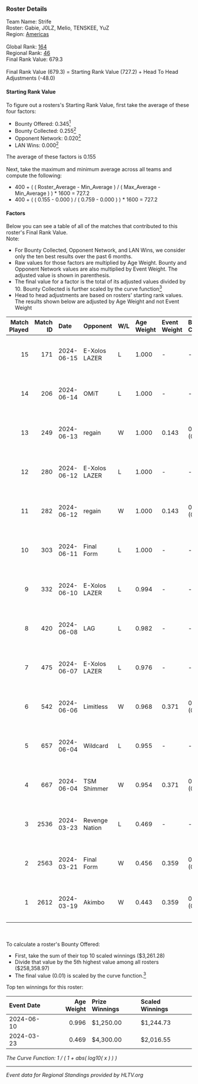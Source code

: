 ### Roster Details<br />
Team Name: Strife<br />
Roster: Gabie, J0LZ, Melio, TENSKEE, YuZ<br />
Region: [Americas]( ../standings_americas.md)<br />
<br />
Global Rank: [164](../standings_global.md)<br />
Regional Rank: [46]( ../standings_americas.md)<br />
Final Rank Value:  679.3<br />
<br />
Final Rank Value (679.3) = Starting Rank Value (727.2) + Head To Head Adjustments (-48.0)<br />

#### Starting Rank Value<br />
To figure out a rosters's Starting Rank Value, first take the average of these four factors:<br />
- Bounty Offered: 0.345[<sup>1</sup>](#table2)
- Bounty Collected: 0.255[<sup>2</sup>](#table1)
- Opponent Network: 0.020[<sup>2</sup>](#table1)
- LAN Wins: 0.000[<sup>2</sup>](#table1)

The average of these factors is 0.155<br />
<br />
Next, take the maximum and minimum average across all teams and compute the following:<br />
- 400 + ( ( Roster_Average - Min_Average ) / ( Max_Average - Min_Average ) ) * 1600 = 727.2
- 400 + ( ( 0.155 - 0.000 ) / ( 0.759 - 0.000 ) ) * 1600 = 727.2


#### Factors<br />
Below you can see a table of all of the matches that contributed to this roster's Final Rank Value.<br />
Note:<br />

- For Bounty Collected, Opponent Network, and LAN Wins, we consider only the ten best results over the past 6 months.
- Raw values for those factors are multiplied by Age Weight. Bounty and Opponent Network values are also multiplied by Event Weight. The adjusted value is shown in parenthesis.
- The final value for a factor is the total of its adjusted values divided by 10. Bounty Collected is further scaled by the curve function[<sup>3</sup>](#curveFunction)
- Head to head adjustments are based on rosters' starting rank values. The results shown below are adjusted by Age Weight and not Event Weight
<span id="table1"></span><br />


| Match Played | Match ID | Date       | Opponent       | W/L | Age Weight | Event Weight | Bounty Collected | Opponent Network | LAN Wins  | H2H Adj. | Roster                           |
| -: | -: | :- | :- | :- | :- | :- | :- | :- | :- | -: | :- |
|           15 |      171 | 2024-06-15 | E-Xolos LAZER  | L   | 1.000      | -            | -                | -                | -         |   -11.20 | Gabie, J0LZ, Melio, TENSKEE, YuZ |
|           14 |      206 | 2024-06-14 | OMiT           | L   | 1.000      | -            | -                | -                | -         |    -8.77 | Gabie, J0LZ, Melio, TENSKEE, YuZ |
|           13 |      249 | 2024-06-13 | regain         | W   | 1.000      | 0.143        | 0.000 (0.000)    | 0.041 (0.006)    | 0 (0.000) |     8.03 | Gabie, J0LZ, Melio, TENSKEE, YuZ |
|           12 |      280 | 2024-06-12 | E-Xolos LAZER  | L   | 1.000      | -            | -                | -                | -         |   -11.98 | Gabie, J0LZ, Melio, TENSKEE, YuZ |
|           11 |      282 | 2024-06-12 | regain         | W   | 1.000      | 0.143        | 0.000 (0.000)    | 0.041 (0.006)    | 0 (0.000) |     7.47 | Gabie, J0LZ, Melio, TENSKEE, YuZ |
|           10 |      303 | 2024-06-11 | Final Form     | L   | 1.000      | -            | -                | -                | -         |   -17.39 | Gabie, J0LZ, Melio, TENSKEE, YuZ |
|            9 |      332 | 2024-06-10 | E-Xolos LAZER  | L   | 0.994      | -            | -                | -                | -         |   -13.84 | Gabie, J0LZ, Melio, TENSKEE, YuZ |
|            8 |      420 | 2024-06-08 | LAG            | L   | 0.982      | -            | -                | -                | -         |    -9.59 | Gabie, J0LZ, Melio, TENSKEE, YuZ |
|            7 |      475 | 2024-06-07 | E-Xolos LAZER  | L   | 0.976      | -            | -                | -                | -         |   -15.87 | Gabie, J0LZ, Melio, TENSKEE, YuZ |
|            6 |      542 | 2024-06-06 | Limitless      | W   | 0.968      | 0.371        | 0.002 (0.001)    | 0.225 (0.081)    | 0 (0.000) |    10.87 | Gabie, J0LZ, Melio, TENSKEE, YuZ |
|            5 |      657 | 2024-06-04 | Wildcard       | L   | 0.955      | -            | -                | -                | -         |    -5.47 | Gabie, J0LZ, Melio, TENSKEE, YuZ |
|            4 |      667 | 2024-06-04 | TSM Shimmer    | W   | 0.954      | 0.371        | 0.028 (0.010)    | 0.228 (0.081)    | 0 (0.000) |    15.23 | Gabie, J0LZ, Melio, TENSKEE, YuZ |
|            3 |     2536 | 2024-03-23 | Revenge Nation | L   | 0.469      | -            | -                | -                | -         |    -8.00 | Gabie, J0LZ, Melio, TENSKEE, YuZ |
|            2 |     2563 | 2024-03-21 | Final Form     | W   | 0.456      | 0.359        | 0.005 (0.001)    | 0.081 (0.013)    | 0 (0.000) |     6.08 | Gabie, J0LZ, Melio, TENSKEE, YuZ |
|            1 |     2612 | 2024-03-19 | Akimbo         | W   | 0.443      | 0.359        | 0.005 (0.001)    | 0.097 (0.015)    | 0 (0.000) |     6.46 | Gabie, J0LZ, Melio, TENSKEE, YuZ |

<br />
<span id="table2"></span><br />
To calculate a roster's Bounty Offered:<br />

- First, take the sum of their top 10 scaled winnings ($3,261.28)
- Divide that value by the 5th highest value among all rosters ($258,358.97)
- The final value (0.01) is scaled by the curve function.[<sup>3</sup>](#curveFunction)

Top ten winnings for this roster:<br />

| Event Date | Age Weight | Prize Winnings | Scaled Winnings |
| :- | -: | :- | :- |
| 2024-06-10 |      0.996 | $1,250.00      | $1,244.73       |
| 2024-03-23 |      0.469 | $4,300.00      | $2,016.55       |


<span id="curveFunction"></span>_The Curve Function: 1 / ( 1 + abs( log10( x ) ) )_<br />

---
_Event data for Regional Standings provided by HLTV.org_<br />
